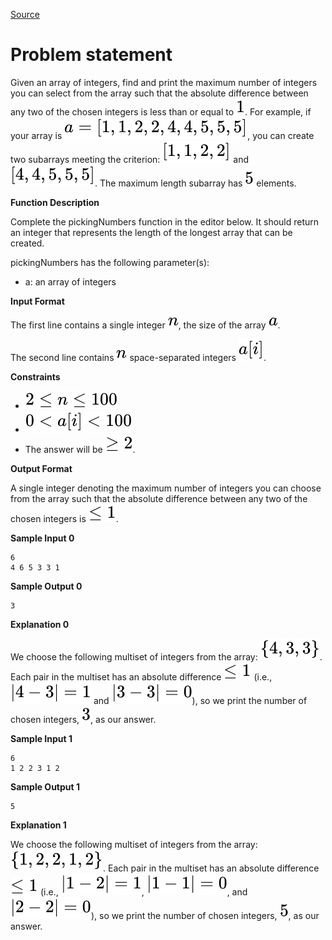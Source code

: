 [Source](https://www.hackerrank.com/challenges/picking-numbers)
# Problem statement
Given an array of integers, find and print the maximum number of integers you can select from the array such that the absolute difference between any two of the chosen integers is less than or equal to ![](./Resources/Element1.svg).  For example, if your array is ![](./Resources/Element2.svg), you can create two subarrays meeting the criterion: ![](./Resources/Element3.svg) and ![](./Resources/Element4.svg).  The maximum length subarray has ![](./Resources/Element5.svg) elements.


**Function Description**  

Complete the pickingNumbers function in the editor below.  It should return an integer that represents the length of the longest array that can be created.  

pickingNumbers has the following parameter(s):  


* a: an array of integers  

**Input Format**

The first line contains a single integer ![](./Resources/Element6.svg), the size of the array ![](./Resources/Element7.svg). 


The second line contains ![](./Resources/Element6.svg) space-separated integers ![](./Resources/Element8.svg).


**Constraints**


* ![](./Resources/Element9.svg)
* ![](./Resources/Element10.svg)
* The answer will be ![](./Resources/Element11.svg). 

**Output Format**

A single integer denoting the maximum number of integers you can choose from the array such that the absolute difference between any two of the chosen integers is ![](./Resources/Element12.svg). 


**Sample Input 0**

```
6
4 6 5 3 3 1
```

**Sample Output 0**

```
3
```

**Explanation 0**

We choose the following multiset of integers from the array: ![](./Resources/Element13.svg). Each pair in the multiset has an absolute difference ![](./Resources/Element12.svg) (i.e., ![](./Resources/Element14.svg) and ![](./Resources/Element15.svg)), so we print the number of chosen integers, ![](./Resources/Element16.svg), as our answer.


**Sample Input 1**

```
6
1 2 2 3 1 2
```

**Sample Output 1**

```
5
```

**Explanation 1**

We choose the following multiset of integers from the array: ![](./Resources/Element17.svg).  Each pair in the multiset has an absolute difference ![](./Resources/Element12.svg) (i.e., ![](./Resources/Element18.svg), ![](./Resources/Element19.svg), and ![](./Resources/Element20.svg)), so we print the number of chosen integers, ![](./Resources/Element5.svg), as our answer.

